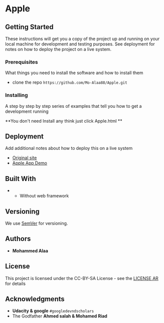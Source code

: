 # Apple

## Getting Started

These instructions will get you a copy of the project up and running on your local machine for development and testing purposes. See deployment for notes on how to deploy the project on a live system.

### Prerequisites

What things you need to install the software and how to install them


* clone the repo `https://github.com/Mo-Alaa88/Apple.git`


### Installing

A step by step by step series of examples that tell you how to get a development  running

**You don't need Install any think just click Apple.html **

## Deployment

Add additional notes about how to deploy this on a live system
* [Original site](https://www.apple.com/imac/)
* [Apple App Demo](https://mo-alaa88.github.io/Apple/)
## Built With

* - Without web framework 

## Versioning

We use [SemVer](http://semver.org/) for versioning.

## Authors

* **Mohammed Alaa** 

## License

This project is licensed under the CC-BY-SA License - see the [LICENSE AR](https://academy.hsoub.com/freelance/general/%D8%AA%D8%B9%D8%B1%D9%81-%D8%B9%D9%84%D9%89-%D8%A3%D9%86%D9%88%D8%A7%D8%B9-%D8%A7%D9%84%D8%AA%D8%B1%D8%A7%D8%AE%D9%8A%D8%B5-%D8%A7%D9%84%D8%AD%D8%B1%D8%A9-%D8%A7%D9%84%D8%AA%D9%8A-%D8%AA%D8%B3%D9%85%D8%AD-%D9%84%D9%83-%D8%A8%D8%A8%D9%8A%D8%B9-%D8%A7%D9%84%D9%85%D9%88%D8%A7%D8%AF-%D8%A8%D8%B4%D9%83%D9%84-%D8%AA%D8%AC%D8%A7%D8%B1%D9%8A-r43/) for details

## Acknowledgments

* **Udacity & google** `#googledevndscholars`
* The Godfather **Ahmed salah & Mohamed Riad**


